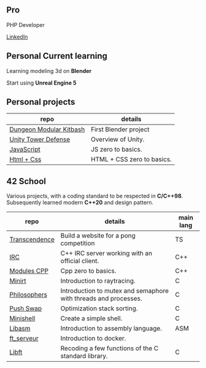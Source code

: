 ## Pro
 PHP Developer
 
 [LinkedIn](https://www.linkedin.com/in/s%C3%A9bastien-morel--/)
 
 ## Personal Current learning
 
 Learning modeling 3d on **Blender**
 
 Start using **Unreal Engine 5**
 
 ## Personal projects
 
 |repo|details
 |-|-
 | [Dungeon Modular Kitbash](https://github.com/Morseb-aeiciae/Blender_DungeonModularKitbash) | First Blender project 
 | [Unity Tower Defense](https://github.com/Morseb-aeiciae/TD_Unity)  | Overview of Unity.
 | [JavaScript](https://github.com/Morseb-aeiciae/Web_JavaScript)     | JS zero to basics.
 | [Html + Css](https://github.com/Morseb-aeiciae/Web_HTML_CSS)       | HTML + CSS zero to basics.
 
 
 ## 42 School 

Various projects, with a coding standard to be respected in **C/C++98**. Subsequently learned modern **C++20** and design pattern. 
 
 | repo | details | main lang
 |-|-|-
 | [Transcendence](https://github.com/Morseb-aeiciae/42School_ft_transcendence)  | Build a website for a pong competition                          | TS
 | [IRC](https://github.com/Morseb-aeiciae/42School_IRC)                         | C++ IRC server working with an official client.                 | C++
 | [Modules CPP](https://github.com/Morseb-aeiciae/42School_CPP)                 | Cpp zero to basics.                                             | C++
 | [Minirt](https://github.com/Morseb-aeiciae/42School_minirt)                   | Introduction to raytracing.                                     | C
 | [Philosophers](https://github.com/Morseb-aeiciae/42School_philo)              | Introduction to mutex and semaphore with threads and processes. | C
 | [Push Swap](https://github.com/Morseb-aeiciae/42School_push_swap)             | Optimization stack sorting.                                     | C
 | [Minishell](https://github.com/Morseb-aeiciae/42School_minishell)             | Create a simple shell.                                          | C
 | [Libasm](https://github.com/Morseb-aeiciae/42School_libasm)                   | Introduction to assembly language.                              | ASM
 | [ft_serveur](https://github.com/Morseb-aeiciae/42School_ft_serveur)           | Introduction to docker.                                         | 
 | [Libft](https://github.com/Morseb-aeiciae/42School_libft)                     | Recoding a few functions of the C standard library.             | C
